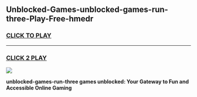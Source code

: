 
## Unblocked-Games-unblocked-games-run-three-Play-Free-hmedr
<h3>
<a href="https://premium76.site?title=unblocked-games-run-three&ref=20M">CLICK TO PLAY</a></h3>
<hr>

<h3>
<a href="https://premium76.site?title=unblocked-games-run-three&ref=20M">CLICK 2 PLAY</a>
  
</h3>

<a href="https://premium76.site?title=unblocked-games-run-three&ref=19M"><img src="https://clearcache.store/games.png"></a>


**unblocked-games-run-three games unblocked: Your Gateway to Fun and Accessible Online Gaming**
